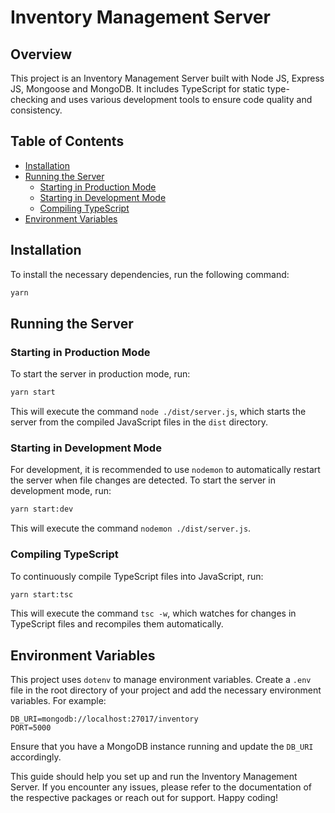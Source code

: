 # Inventory Management Server

## Overview

This project is an Inventory Management Server built with Node JS, Express JS, Mongoose and MongoDB. It includes TypeScript for static type-checking and uses various development tools to ensure code quality and consistency.

## Table of Contents

- [Installation](#installation)
- [Running the Server](#running-the-server)
  - [Starting in Production Mode](#starting-in-production-mode)
  - [Starting in Development Mode](#starting-in-development-mode)
  - [Compiling TypeScript](#compiling-typescript)
- [Environment Variables](#environment-variables)

## Installation

To install the necessary dependencies, run the following command:

```bash
yarn
```

## Running the Server

### Starting in Production Mode

To start the server in production mode, run:

```bash
yarn start
```

This will execute the command `node ./dist/server.js`, which starts the server from the compiled JavaScript files in the `dist` directory.

### Starting in Development Mode

For development, it is recommended to use `nodemon` to automatically restart the server when file changes are detected. To start the server in development mode, run:

```bash
yarn start:dev
```

This will execute the command `nodemon ./dist/server.js`.

### Compiling TypeScript

To continuously compile TypeScript files into JavaScript, run:

```bash
yarn start:tsc
```

This will execute the command `tsc -w`, which watches for changes in TypeScript files and recompiles them automatically.

## Environment Variables

This project uses `dotenv` to manage environment variables. Create a `.env` file in the root directory of your project and add the necessary environment variables. For example:

```
DB_URI=mongodb://localhost:27017/inventory
PORT=5000
```

Ensure that you have a MongoDB instance running and update the `DB_URI` accordingly.


This guide should help you set up and run the Inventory Management Server. If you encounter any issues, please refer to the documentation of the respective packages or reach out for support. Happy coding!

